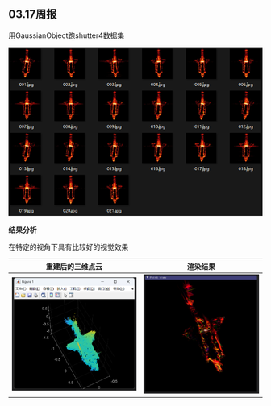 ## 03.17周报

用GaussianObject跑shutter4数据集

<img src="03.17周报.assets/image-20250317114648589.png" style="zoom: 67%;" />

**结果分析**

在特定的视角下具有比较好的视觉效果

| 重建后的三维点云                                             | 渲染结果                                                     |
| ------------------------------------------------------------ | ------------------------------------------------------------ |
| <img src="03.17周报.assets/image-20250317115008954.png" alt="image-20250317115008954" style="zoom:80%;" /> | ![image-20250317115031927](03.17周报.assets/image-20250317115031927.png) |

